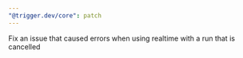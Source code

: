 ```yaml
---
"@trigger.dev/core": patch
---
```


Fix an issue that caused errors when using realtime with a run that is cancelled

